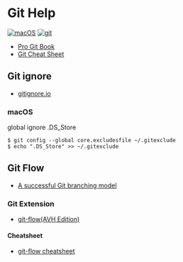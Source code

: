# Git Help

[![macOS](https://img.shields.io/badge/macOS-Catalina-black)](https://developer.apple.com/macos/)
[![git](https://img.shields.io/badge/git-2.23.0-orange)](https://git-scm.com/)

* [Pro Git Book](https://git-scm.com/book/en/v2)
* [Git Cheat Sheet](https://github.github.com/training-kit/downloads/github-git-cheat-sheet.pdf)

## Git ignore

* [gitignore.io](https://www.gitignore.io/)

### macOS

global ignore .DS_Store

```
$ git config --global core.excludesfile ~/.gitexclude
$ echo ".DS_Store" >> ~/.gitexclude
```

## Git Flow

* [A successful Git branching model](https://nvie.com/posts/a-successful-git-branching-model/)

### Git Extension

* [git-flow(AVH Edition)](https://github.com/petervanderdoes/gitflow-avh)

#### Cheatsheet

* [git-flow cheatsheet](https://danielkummer.github.io/git-flow-cheatsheet/)
